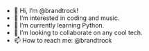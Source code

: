 - 👋 Hi, I’m @brandtrock!
- 👀 I’m interested in coding and music.
- 🌱 I’m currently learning Python.
- 💞️ I’m looking to collaborate on any cool tech.
- 📫 How to reach me: @brandtrock

<!---
brandtrock/brandtrock is a ✨ special ✨ repository because its `README.md` (this file) appears on your GitHub profile.
You can click the Preview link to take a look at your changes.
--->
